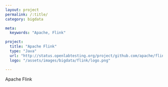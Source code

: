 ```yaml
---
layout: project
permalink: /:title/
category: bigdata

meta:
  keywords: "Apache, Flink"

project:
  title: "Apache Flink"
  type: "Java"
  url: "http://status.openlabtesting.org/project/github.com/apache/flink"
  logo: "/assets/images/bigdata/flink/logo.png"

---	
```

<p>Apache Flink</p>